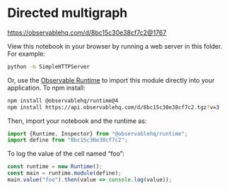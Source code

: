 # Directed multigraph

https://observablehq.com/d/8bc15c30e38cf7c2@1767

View this notebook in your browser by running a web server in this folder. For
example:

~~~sh
python -m SimpleHTTPServer
~~~

Or, use the [Observable Runtime](https://github.com/observablehq/runtime) to
import this module directly into your application. To npm install:

~~~sh
npm install @observablehq/runtime@4
npm install https://api.observablehq.com/d/8bc15c30e38cf7c2.tgz?v=3
~~~

Then, import your notebook and the runtime as:

~~~js
import {Runtime, Inspector} from "@observablehq/runtime";
import define from "8bc15c30e38cf7c2";
~~~

To log the value of the cell named “foo”:

~~~js
const runtime = new Runtime();
const main = runtime.module(define);
main.value("foo").then(value => console.log(value));
~~~
